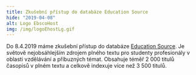 ```yaml
---
title: Zkušební přístup do databáze Education Source
hide: "2019-04-08"
alt: Logo EbscoHost
img: /img/logoEhostLg.gif
---
```


Do 8.4.2019 máme zkušební přístup do databáze [Education Source](https://pez.cuni.cz/prehled/zdroj.php?lang=cs&id=865&freetrials=1).
Je světově nejobsáhlejším zdrojem plného textu pro studenty profesionály v oblasti vzdělávání a příbuzných témat.
Obsahuje téměř 2 000 titulů časopisů v plném textu a celkově indexuje více než 3 500 titulů.

